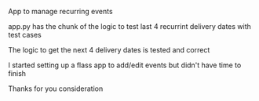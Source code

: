 App to manage recurring events

app.py has the chunk of the logic to test last 4 recurrint delivery dates with test cases

The logic to get the next 4 delivery dates is tested and correct

I started setting up a flass app to add/edit events but didn't have time to finish

Thanks for you consideration